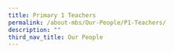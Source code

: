 ```yaml
---
title: Primary 1 Teachers
permalink: /about-mbs/Our-People/P1-Teachers/
description: ""
third_nav_title: Our People
---
```

